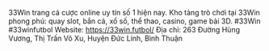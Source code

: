 33Win trang cá cược online uy tín số 1 hiện nay. Kho tàng trò chơi tại 33Win phong phú: quay slot, bắn cá, xổ số, thể thao, casino, game bài 3D.
#33Win #33winfutbol
Website:  https://33win.futbol/
Địa chỉ: 263 Đường Hùng Vương, Thị Trấn Võ Xu, Huyện Đức Linh, Bình Thuận